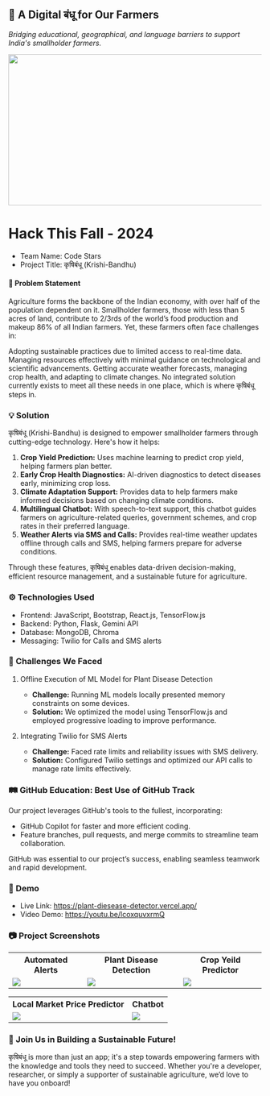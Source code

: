## 🌱 A Digital बंधू for Our Farmers

<i>Bridging educational, geographical, and language barriers to support India's smallholder farmers.</i>

<p align="center"><img src="https://github.com/user-attachments/assets/5a5801e3-7027-401b-8f7a-90f0609c04bf" height="300" width="600"></p>

# Hack This Fall - 2024

- Team Name: Code Stars
- Project Title: कृषिबंधू (Krishi-Bandhu)

#### 🚜 Problem Statement

Agriculture forms the backbone of the Indian economy, with over half of the population dependent on it. Smallholder farmers, those with less than 5 acres of land, contribute to 2/3rds of the world’s food production and makeup 86% of all Indian farmers. Yet, these farmers often face challenges in:

Adopting sustainable practices due to limited access to real-time data.
Managing resources effectively with minimal guidance on technological and scientific advancements.
Getting accurate weather forecasts, managing crop health, and adapting to climate changes.
No integrated solution currently exists to meet all these needs in one place, which is where कृषिबंधू steps in.

### 💡 Solution

कृषिबंधू (Krishi-Bandhu) is designed to empower smallholder farmers through cutting-edge technology. Here's how it helps:

1. <b>Crop Yield Prediction:</b> Uses machine learning to predict crop yield, helping farmers plan better.
2. <b>Early Crop Health Diagnostics:</b> AI-driven diagnostics to detect diseases early, minimizing crop loss.
3. <b>Climate Adaptation Support:</b> Provides data to help farmers make informed decisions based on changing climate conditions.
4. <b>Multilingual Chatbot:</b> With speech-to-text support, this chatbot guides farmers on agriculture-related queries, government schemes, and crop rates in their preferred language.
5. <b>Weather Alerts via SMS and Calls:</b> Provides real-time weather updates offline through calls and SMS, helping farmers prepare for adverse conditions.

Through these features, कृषिबंधू enables data-driven decision-making, efficient resource management, and a sustainable future for agriculture.

### ⚙️ Technologies Used

- Frontend: JavaScript, Bootstrap, React.js, TensorFlow.js
- Backend: Python, Flask, Gemini API
- Database: MongoDB, Chroma
- Messaging: Twilio for Calls and SMS alerts

### 🚧 Challenges We Faced

1. Offline Execution of ML Model for Plant Disease Detection

   - <b>Challenge:</b> Running ML models locally presented memory constraints on some devices.
   - <b>Solution:</b> We optimized the model using TensorFlow.js and employed progressive loading to improve performance.

2. Integrating Twilio for SMS Alerts
   - <b> Challenge:</b> Faced rate limits and reliability issues with SMS delivery.
   - <b> Solution:</b> Configured Twilio settings and optimized our API calls to manage rate limits effectively.

### 🛤️ GitHub Education: Best Use of GitHub Track

Our project leverages GitHub's tools to the fullest, incorporating:

- GitHub Copilot for faster and more efficient coding.
- Feature branches, pull requests, and merge commits to streamline team collaboration.

GitHub was essential to our project’s success, enabling seamless teamwork and rapid development.

### 📸 Demo

- Live Link: https://plant-diesease-detector.vercel.app/
- Video Demo: https://youtu.be/lcoxquvxrmQ

### 📷 Project Screenshots
<table>
   <tr>
      <th>Automated Alerts</th>
      <th>Plant Disease Detection</th>
      <th>Crop Yeild Predictor</th>
   </tr>
   <tr>
      <td><img src="https://github.com/user-attachments/assets/a31fe477-b3f8-41f5-ac51-db1076cabf5f"/></td>
      <td><img src="https://github.com/user-attachments/assets/93ad7d88-228d-4505-901c-97d0353c524e"/></td>
      <td><img src="https://github.com/user-attachments/assets/47d57910-b13b-4fa8-aa26-300b772ac163"/></td>
   </tr>
</table>
<table>
   <tr>
      <th>Local Market Price Predictor</th>
      <th>Chatbot</th>
   </tr>
   <tr>
      <td><img src="https://github.com/user-attachments/assets/dc917eab-3dc5-4516-8b84-cf75e83afcaf"/></td>
      <td><img src="https://github.com/user-attachments/assets/7dc43de0-5a22-4399-ae89-f22221d2b51b"/></td>
   </tr>
</table>


### 🎉 Join Us in Building a Sustainable Future!

कृषिबंधू is more than just an app; it's a step towards empowering farmers with the knowledge and tools they need to succeed. Whether you're a developer, researcher, or simply a supporter of sustainable agriculture, we’d love to have you onboard!
